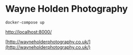 # Wayne Holden Photography

`docker-compose up`

[http://localhost:8000/](http://localhost:8000/)

[http://wayneholderphotography.co.uk/](http://wayneholderphotography.co.uk/)
